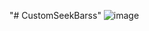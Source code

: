 "# CustomSeekBarss" 
![image](https://github.com/525642022/CustomSeekBar/tree/master/MyApplication/Screenshot/run1.png)   